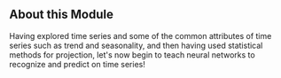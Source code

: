 ## About this Module
Having explored time series and some of the common attributes of time series such as trend and seasonality, and then having used statistical methods for projection, let's now begin to teach neural networks to recognize and predict on time series!
